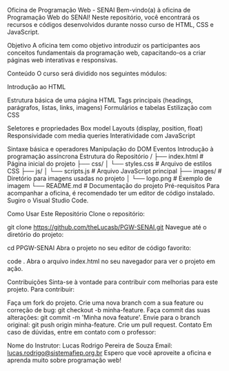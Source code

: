 Oficina de Programação Web - SENAI
Bem-vindo(a) à oficina de Programação Web do SENAI! Neste repositório, você encontrará os recursos e códigos desenvolvidos durante nosso curso de HTML, CSS e JavaScript.

Objetivo
A oficina tem como objetivo introduzir os participantes aos conceitos fundamentais da programação web, capacitando-os a criar páginas web interativas e responsivas.

Conteúdo
O curso será dividido nos seguintes módulos:

Introdução ao HTML

Estrutura básica de uma página HTML
Tags principais (headings, parágrafos, listas, links, imagens)
Formulários e tabelas
Estilização com CSS

Seletores e propriedades
Box model
Layouts (display, position, float)
Responsividade com media queries
Interatividade com JavaScript

Sintaxe básica e operadores
Manipulação do DOM
Eventos
Introdução à programação assíncrona
Estrutura do Repositório
/
├── index.html          # Página inicial do projeto
├── css/
│   └── styles.css      # Arquivo de estilos CSS
├── js/
│   └── scripts.js      # Arquivo JavaScript principal
├── images/             # Diretório para imagens usadas no projeto
│   └── logo.png        # Exemplo de imagem
└── README.md           # Documentação do projeto
Pré-requisitos
Para acompanhar a oficina, é recomendado ter um editor de código instalado. Sugiro o Visual Studio Code.

Como Usar Este Repositório
Clone o repositório:

git clone https://github.com/theLucasb/PGW-SENAI.git
Navegue até o diretório do projeto:

cd PPGW-SENAI
Abra o projeto no seu editor de código favorito:

code .
Abra o arquivo index.html no seu navegador para ver o projeto em ação.

Contribuições
Sinta-se à vontade para contribuir com melhorias para este projeto. Para contribuir:

Faça um fork do projeto.
Crie uma nova branch com a sua feature ou correção de bug: git checkout -b minha-feature.
Faça commit das suas alterações: git commit -m 'Minha nova feature'.
Envie para o branch original: git push origin minha-feature.
Crie um pull request.
Contato
Em caso de dúvidas, entre em contato com o professor:

Nome do Instrutor: Lucas Rodrigo Pereira de Souza
Email: lucas.rodrigo@sistemafiep.org.br
Espero que você aproveite a oficina e aprenda muito sobre programação web!